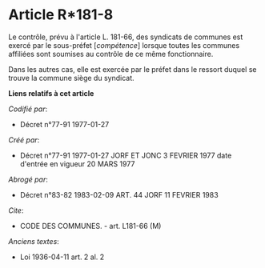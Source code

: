 # Article R*181-8

Le contrôle, prévu à l'article L. 181-66, des syndicats de communes est exercé par le sous-préfet [*compétence*] lorsque
toutes les communes affiliées sont soumises au contrôle de ce même fonctionnaire.

Dans les autres cas, elle est exercée par le préfet dans le ressort duquel se trouve la commune siège du syndicat.

**Liens relatifs à cet article**

_Codifié par_:

  - Décret n°77-91 1977-01-27

_Créé par_:

  - Décret n°77-91 1977-01-27 JORF ET JONC 3 FEVRIER 1977 date d'entrée en vigueur 20 MARS 1977

_Abrogé par_:

  - Décret n°83-82 1983-02-09 ART. 44 JORF 11 FEVRIER 1983

_Cite_:

  - CODE DES COMMUNES. - art. L181-66 (M)

_Anciens textes_:

  - Loi   1936-04-11 art. 2 al. 2

